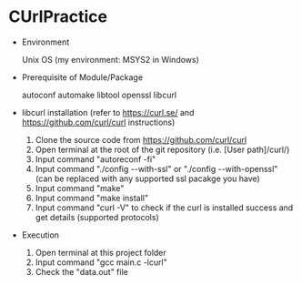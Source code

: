 # CUrlPractice

* Environment
  
  Unix OS (my environment: MSYS2 in Windows)

* Prerequisite of Module/Package

  autoconf automake libtool openssl libcurl

* libcurl installation (refer to https://curl.se/ and https://github.com/curl/curl instructions)
  1. Clone the source code from https://github.com/curl/curl
  2. Open terminal at the root of the git repository (i.e. [User path]/curl/)
  3. Input command "autoreconf -fi"
  4. Input command "./config --with-ssl" or "./config --with-openssl" (can be replaced with any supported ssl pacakge you have)
  5. Input command "make"
  6. Input command "make install"
  7. Input command "curl -V" to check if the curl is installed success and get details (supported protocols)

* Execution
  1. Open terminal at this project folder
  2. Input command "gcc main.c -lcurl"
  3. Check the "data.out" file
  
